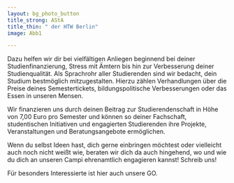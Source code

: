 ```yaml
---
layout: bg_photo_button
title_strong: AStA
title_thin: " der HTW Berlin"
image: Abb1

---
```

Dazu helfen wir dir bei vielfältigen Anliegen beginnend bei deiner Studienfinanzierung, Stress mit Ämtern bis hin zur Verbesserung deiner Studienqualität. Als Sprachrohr aller Studierenden sind wir bedacht, dein Studium bestmöglich mitzugestalten. Hierzu zählen Verhandlungen über die Preise deines Semestertickets, bildungspolitische Verbesserungen oder das Essen in unseren Mensen. 

Wir finanzieren uns durch deinen Beitrag zur Studierendenschaft in Höhe von 7,00 Euro pro Semester und können so deiner Fachschaft, studentischen Initiativen und engagierten Studierenden ihre Projekte, Veranstaltungen und Beratungsangebote ermöglichen.

Wenn du selbst Ideen hast, dich gerne einbringen möchtest oder vielleicht auch noch nicht weißt wie, beraten wir dich da auch hingehend, wo und wie du dich an unseren Campi ehrenamtlich engagieren kannst! Schreib uns!

Für besonders Interessierte ist hier auch unsere GO.